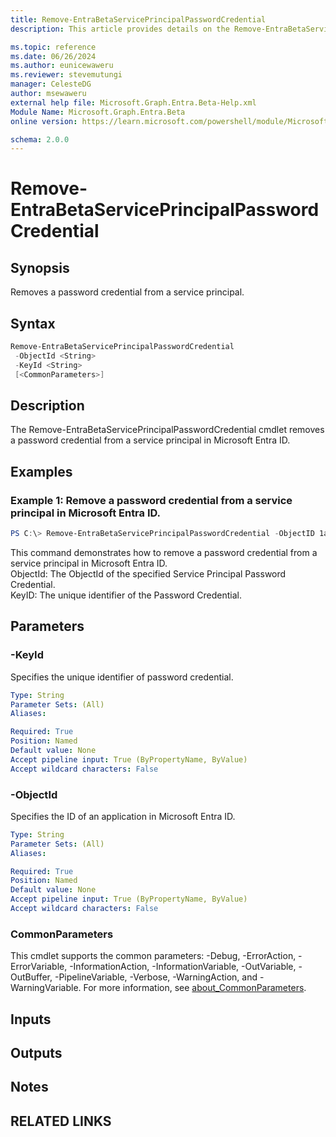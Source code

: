 ```yaml
---
title: Remove-EntraBetaServicePrincipalPasswordCredential
description: This article provides details on the Remove-EntraBetaServicePrincipalPasswordCredential command.

ms.topic: reference
ms.date: 06/26/2024
ms.author: eunicewaweru
ms.reviewer: stevemutungi
manager: CelesteDG
author: msewaweru
external help file: Microsoft.Graph.Entra.Beta-Help.xml
Module Name: Microsoft.Graph.Entra.Beta
online version: https://learn.microsoft.com/powershell/module/Microsoft.Graph.Entra.Beta/Remove-EntraBetaServicePrincipalPasswordCredential

schema: 2.0.0
---
```


# Remove-EntraBetaServicePrincipalPasswordCredential

## Synopsis
Removes a password credential from a service principal.

## Syntax

```powershell
Remove-EntraBetaServicePrincipalPasswordCredential
 -ObjectId <String>
 -KeyId <String>
 [<CommonParameters>]
```

## Description
The Remove-EntraBetaServicePrincipalPasswordCredential cmdlet removes a password credential from a service principal in Microsoft Entra ID.

## Examples

### Example 1: Remove a password credential from a service principal in Microsoft Entra ID.  
```powershell
PS C:\> Remove-EntraBetaServicePrincipalPasswordCredential -ObjectID 1a3d700a-bedb-4e8f-bdda-72979a952a8d -KeyId a25ad0b5-7537-4b0b-8065-cc1c016bc18e
```

This command demonstrates how to remove a password credential from a service principal in Microsoft Entra ID.  
ObjectId: The ObjectId of the specified Service Principal Password Credential.  
KeyID: The unique identifier of the Password Credential.  

## Parameters

### -KeyId
Specifies the unique identifier of password credential.

```yaml
Type: String
Parameter Sets: (All)
Aliases:

Required: True
Position: Named
Default value: None
Accept pipeline input: True (ByPropertyName, ByValue)
Accept wildcard characters: False
```

### -ObjectId
Specifies the ID of an application in Microsoft Entra ID.

```yaml
Type: String
Parameter Sets: (All)
Aliases:

Required: True
Position: Named
Default value: None
Accept pipeline input: True (ByPropertyName, ByValue)
Accept wildcard characters: False
```

### CommonParameters
This cmdlet supports the common parameters: -Debug, -ErrorAction, -ErrorVariable, -InformationAction, -InformationVariable, -OutVariable, -OutBuffer, -PipelineVariable, -Verbose, -WarningAction, and -WarningVariable. For more information, see [about_CommonParameters](https://go.microsoft.com/fwlink/?LinkID=113216).

## Inputs

## Outputs

## Notes

## RELATED LINKS
